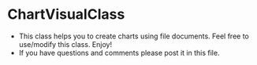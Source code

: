 # ChartVisualClass
- This class helps you to create charts using file documents. Feel free to use/modify this class. Enjoy!
- If you have questions and comments please post it in this file.
